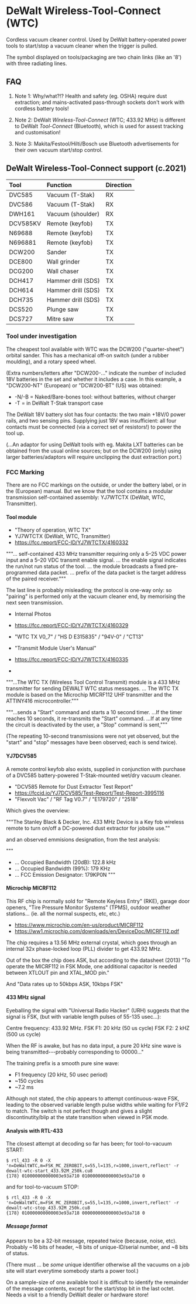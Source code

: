 # DeWalt Wireless-Tool-Connect (WTC)

Cordless vacuum cleaner control.  Used by DeWalt battery-operated 
power tools to start/stop a vacuum cleaner when the trigger is pulled.

The symbol displayed on tools/packaging are two chain links (like an '8') with
three radiating lines.

## FAQ

1. Note 1: Why/what?!?  Health and safety (eg. OSHA) require dust extraction; and 
mains-activated pass-through sockets don't work with cordless battery tools!

2. Note 2: DeWalt _Wireless-Tool-Connect_ (WTC; 433.92 MHz) is different
to DeWalt _Tool-Connect_ (Bluetooth), which is used for assest tracking
and customisation!

3. Note 3: Makita/Festool/Hilti/Bosch use Bluetooth advertisements for
their own vacuum start/stop control.

## DeWalt Wireless-Tool-Connect support (c.2021)

Tool   | Function           | Direction
:---   | :------            | :--------
DVC585 | Vacuum (T-Stak)    | RX
DVC586 | Vacuum (T-Stak)    | RX
DWH161 | Vacuum (shoulder)  | RX
DCV585KV | Remote (keyfob)  | TX
N69688 | Remote (keyfob)    | TX
N696881 | Remote (keyfob)    | TX
DCW200 | Sander             | TX
DCE800 | Wall grinder       | TX
DCG200 | Wall chaser        | TX
DCH417 | Hammer drill (SDS) | TX
DCH614 | Hammer drill (SDS) | TX
DCH735 | Hammer drill (SDS) | TX
DCS520 | Plunge saw         | TX
DCS727 | Mitre saw          | TX

### Tool under investigation

The cheapest tool available with WTC was the DCW200 ("quarter-sheet")
orbital sander.  This has a mechanical off-on switch (under a rubber
moulding), and a rotary speed wheel.

(Extra numbers/letters after "DCW200-..." indicate the number of
included 18V batteries in the set and whether it includes a case.  In this example,
a "DCW200-NT" (European) or "DCW200-BT" (US) was obtained:

* -N/-B = Naked/Bare-bones tool: without batteries, without charger
* -T = in DeWalt T-Stak transport case

The DeWalt 18V battery slot has four contacts: the two main +18V/0
power rails, and two sensing pins.  Supplying just 18V was
insufficient: all four contacts must be connected (via a correct set
of resistors!) to power the tool up.

(...An adaptor for using DeWalt tools with eg. Makita LXT batteries can
be obtained from the usual online sources; but on the DCW200 (only) using
larger batteries/adaptors will require unclipping the dust extraction port.)

### FCC Marking

There are no FCC markings on the outside, or under the battery label,
or in the (European) manual.  But we know that the tool contains
a modular transmission self-contained assembly: YJ7WTCTX (DeWalt, WTC, Transmitter).

#### Tool module
* "Theory of operation, WTC TX"
* YJ7WTCTX (DeWalt, WTC, Transmitter)
* https://fcc.report/FCC-ID/YJ7WTCTX/4160332

"""... self-contained 433 MHz transmitter requiring only a 5–25 VDC
power input and a 5–20 VDC transmit enable signal.
... the enable signal indicates the run/not run status of the tool.
... the module broadcasts a fixed pre-programmed data packet.
... prefix of the data packet is the target address of the paired receiver."""

The last line is probably misleading; the protocol is one-way only: so
"pairing" is performed only at the vacuum cleaner end, by memorising
the next seen transmission.

* Internal Photos
* https://fcc.report/FCC-ID/YJ7WTCTX/4160329
* "WTC TX V0_7" / "HS D E315835" / "94V-0" / "CT13"

* "Transmit Module User's Manual"
* https://fcc.report/FCC-ID/YJ7WTCTX/4160335
*

"""...The WTC TX (Wireless Tool Control Transmit) module is a 433 MHz
transmitter for sending DEWALT WTC status messages. ... The WTC TX
module is based on the Microchip MICRF112 UHF transmitter and the
ATTINY416 microcontroller."""

"""...sends a "Start" command and starts a 10 second timer.
...If the timer reaches 10 seconds, it re-transmits the "Start" command.
...If at any time the circuit is deactivated by the user, a "Stop"
command is sent,"""

(The repeating 10-second transmissions were not yet observed, but the
"start" and "stop" messages have been observed; each is send twice).

#### YJ7DCV585

A remote control keyfob also exists, supplied in conjunction with
purchase of a DVC585 battery-powered T-Stak-mounted wet/dry vacuum
cleaner.

* "DCV585 Remote for Dust Extractor Test Report"
* https://fccid.io/YJ7DCV585/Test-Report/Test-Report-3995116
* "Flexvolt Vac" / "RF Tag V0.7" / "E179720" / "2518"

Which gives the overview:

"""The Stanley Black & Decker, Inc. 433 MHz Device is a Key fob
wireless remote to turn on/off a DC-powered dust extractor for jobsite
use.""

and an observed emmisions designation, from the test analysis:

"""
* ... Occupied Bandwidth (20dB): 122.8 kHz
* ... Occupied Bandwidth (99%): 179 KHz
* ... FCC Emission Designator: 179KP0N
"""

#### Microchip MICRF112

This RF chip is normally sold for "Remote Keyless Entry" (RKE), garage
door openers, "Tire Pressure Monitor Systems" (TPMS), outdoor weather
stations... (ie. all the normal suspects, etc, etc.)

* https://www.microchip.com/en-us/product/MICRF112
* https://ww1.microchip.com/downloads/en/DeviceDoc/MICRF112.pdf

The chip requires a 13.56 MHz external crystal, which goes through an
internal 32x phase-locked loop (PLL) divider to get 433.92 MHz.

Out of the box the chip does ASK, but according to the datasheet (2013)
"To operate the MICRF112 in FSK Mode, one additional capacitor
is needed between XTLOUT pin and XTAL_MOD pin."

And "Data rates up to 50kbps ASK, 10kbps FSK"

#### 433 MHz signal

Eyeballing the signal with "Universal Radio Hacker" (URH) suggests that the signal is 
FSK, (but with variable length pulses of 55-135 usec...):

Centre frequency: 433.92 MHz.
FSK F1:               20 kHz   (50 us cycle)
FSK F2:                2 kHZ  (500 us cycle)

When the RF is awake, but has no data input, a pure 20 kHz sine wave
is being transmitted---probably corresponding to 00000..."

The training prefix is a smooth pure sine wave:

* F1 frequency (20 kHz, 50 usec period)
* ~150 cycles
* ~7.2 ms

Although not stated, the chip appears to attempt continuous-wave FSK,
leading to the observed variable length pulse widths while waiting for
F1/F2 to match.  The switch is not perfect though and gives a slight
discontinutity/blip at the state transition when viewed in PSK mode.

#### Analysis with RTL-433

The closest attempt at decoding so far has been; for tool-to-vacuum START:

    $ rtl_433 -R 0 -X 'n=DeWaltWTC,m=FSK_MC_ZEROBIT,s=55,l=135,r=1000,invert,reflect' -r dewalt-wtc-start_433.92M_250k.cu8
    {178} 010000000000003e93a710 010000000000003e93a710 0
    
and for tool-to-vacuum STOP:

    $ rtl_433 -R 0 -X 'n=DeWaltWTC,m=FSK_MC_ZEROBIT,s=55,l=135,r=1000,invert,reflect' -r dewalt-wtc-stop_433.92M_250k.cu8
    {178} 010000000000003e93a718 000000000000003e93a718 0

##### Message format

Appears to be a 32-bit message, repeated twice (because, noise, etc).
Probably ~16 bits of header, ~8 bits of unique-ID/serial number, and
~8 bits of status.

(There must ... be *some* unique identifier otherwise all the vacuums on
a job site will start everytime somebody starts a power tool.)

On a sample-size of one available tool it is difficult to identify the
remainder of the message contents, except for the start/stop bit in
the last octet.  Needs a visit to a friendly DeWalt dealer or hardware
store!
